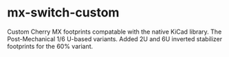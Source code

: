 # mx-switch-custom
Custom Cherry MX footprints compatable with the native KiCad library. The Post-Mechanical 1/6 U-based variants.
Added 2U and 6U inverted stabilizer footprints for the 60% variant.
